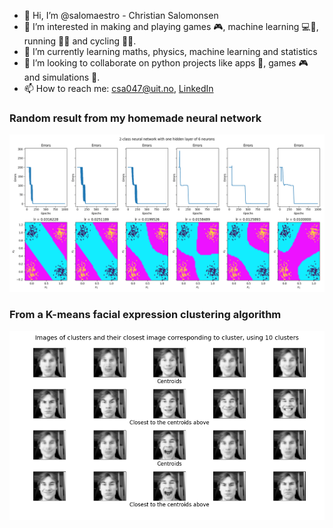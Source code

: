 - 👋 Hi, I’m @salomaestro - Christian Salomonsen
- 👀 I’m interested in making and playing games 🎮, machine learning 💻🧠, running 🏃‍♂️ and cycling 🚴‍♂️.
- 🌱 I’m currently learning maths, physics, machine learning and statistics 
- 💞️ I’m looking to collaborate on python projects like apps 📱, games 🎮 and simulations 🎲. 
- 📫 How to reach me: csa047@uit.no, [LinkedIn](https://www.linkedin.com/in/christian-salomonsen-932923207?lipi=urn%3Ali%3Apage%3Ad_flagship3_profile_view_base_contact_details%3BnIhrVYiaS2ecyY1KrER6oQ%3D%3D)

### Random result from my homemade neural network

![NN](https://github.com/Pattern2021/Exercises/blob/9ebc65f7747b3dcf085bc2dd4fc5ada9049b3e08/week38/img/2_class_1_hidden_6_neurons.png)

### From a K-means facial expression clustering algorithm

![Kmeans](https://github.com/salomaestro/k-means-image-test/blob/29dff4a3cbe6c6435871317eedf0c2c6b9d5158c/resultstest3/cluster10.png)
